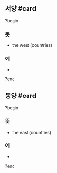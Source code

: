 ## 서양 #card
?begin
### 뜻
- the west (countries)
### 예
-
<!--SR:!2025-07-10,2,230-->
?end

## 동양 #card
?begin
### 뜻
- the east (countries)
### 예
-
?end
